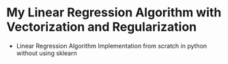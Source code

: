 # My Linear Regression Algorithm with Vectorization and Regularization 
* Linear Regression Algorithm Implementation from scratch in python without using sklearn

